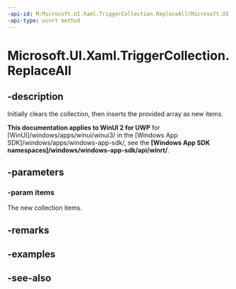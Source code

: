 ```yaml
---
-api-id: M:Microsoft.UI.Xaml.TriggerCollection.ReplaceAll(Microsoft.UI.Xaml.TriggerBase[])
-api-type: winrt method
---
```


<!-- Method syntax
public void ReplaceAll(Windows.UI.Xaml.TriggerBase[] items)
-->

# Microsoft.UI.Xaml.TriggerCollection.ReplaceAll

## -description
Initially clears the collection, then inserts the provided array as new items.

**This documentation applies to WinUI 2 for UWP** for [WinUI]/windows/apps/winui/winui3/ in the [Windows App SDK]/windows/apps/windows-app-sdk/, see the **[Windows App SDK namespaces]/windows/windows-app-sdk/api/winrt/**.

## -parameters
### -param items
The new collection items.

## -remarks

## -examples

## -see-also
